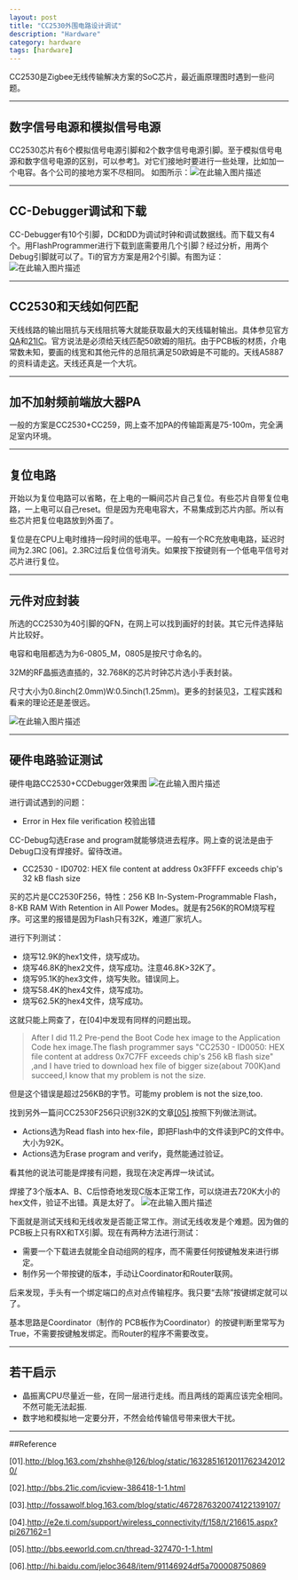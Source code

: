 ```yaml
---
layout: post
title: "CC2530外围电路设计调试"
description: "Hardware"
category: hardware
tags: [hardware]
---
```


CC2530是Zigbee无线传输解决方案的SoC芯片，最近画原理图时遇到一些问题。

-----------------------------
## 数字信号电源和模拟信号电源

CC2530芯片有6个模拟信号电源引脚和2个数字信号电源引脚。至于模拟信号电源和数字信号电源的区别，可以参考[1]。对它们接地时要进行一些处理，比如加一个电容。各个公司的接地方案不尽相同。
如图所示：![在此输入图片描述][1]

----------------------------------
## CC-Debugger调试和下载
CC-Debugger有10个引脚，DC和DD为调试时钟和调试数据线。而下载又有4个。用FlashProgrammer进行下载到底需要用几个引脚？经过分析，用两个Debug引脚就可以了。Ti的官方方案是用2个引脚。有图为证：
![在此输入图片描述][2]

------------------------
## CC2530和天线如何匹配
天线线路的输出阻抗与天线阻抗等大就能获取最大的天线辐射输出。具体参见官方[QA][3]和[21IC][4]。官方说法是必须给天线匹配50欧姆的阻抗。由于PCB板的材质，介电常数未知，要画的线宽和其他元件的总阻抗满足50欧姆是不可能的。天线A5887的资料请走[这][5]。天线还真是一个大坑。

----------------------
## 加不加射频前端放大器PA
一般的方案是CC2530+CC259，网上查不加PA的传输距离是75-100m，完全满足室内环境。 

-------------------
## 复位电路
开始以为复位电路可以省略，在上电的一瞬间芯片自己复位。有些芯片自带复位电路，一上电可以自己reset。但是因为充电电容大，不易集成到芯片内部。所以有些芯片把复位电路放到外面了。

复位是在CPU上电时维持一段时间的低电平。一般有一个RC充放电电路，延迟时间为2.3RC [06]。2.3RC过后复位信号消失。如果按下按键则有一个低电平信号对芯片进行复位。

--------------------
## 元件对应封装
所选的CC2530为40引脚的QFN，在网上可以找到画好的封装。其它元件选择贴片比较好。

电容和电阻都选为为6-0805_M，0805是按尺寸命名的。

32M的RF晶振选直插的，32.768K的芯片时钟芯片选小手表封装。

尺寸大小为0.8inch(2.0mm)W:0.5inch(1.25mm)。更多的封装见[3]，工程实践和看来的理论还是差很远。

![在此输入图片描述][6]

--------------------
## 硬件电路验证测试

硬件电路CC2530+CCDebugger效果图
![在此输入图片描述][7]

进行调试遇到的问题：

 - Error in Hex file verification 校验出错

CC-Debug勾选Erase and program就能够烧进去程序。网上查的说法是由于Debug口没有焊接好。留待改进。

 - CC2530 - ID0702: HEX file content at address 0x3FFFF exceeds chip's 32 kB flash size

买的芯片是CC2530F256，特性：256 KB In-System-Programmable Flash，8-KB RAM With Retention in All Power Modes。就是有256K的ROM烧写程序。可这里的报错是因为Flash只有32K，难道厂家坑人。

进行下列测试：

+ 烧写12.9K的hex1文件，烧写成功。
+ 烧写46.8K的hex2文件，烧写成功。注意46.8K>32K了。
+ 烧写95.1K的hex3文件，烧写失败。错误同上。
+ 烧写58.4K的hex4文件，烧写成功。
+ 烧写62.5K的hex4文件，烧写成功。

这就只能上网查了，在[04]中发现有同样的问题出现。

> After I did 11.2 Pre-pend the Boot Code hex image to the Application Code hex image.The flash programmer says "CC2530 - ID0050: HEX file content at address 0x7C7FF exceeds chip's 256 kB flash size" ,and I have tried to download hex file of bigger size(about 700K)and succeed,I know that my problem is not the size.

但是这个错误是超过256KB的字节。可能my problem is not the size,too.

找到另外一篇问CC2530F256只识别32K的文章[\[05\]][8].按照下列做法测试。

+ Actions选为Read flash into hex-file，即把Flash中的文件读到PC的文件中。大小为92K。
+ Actions选为Erase program and verify，竟然能通过验证。

看其他的说法可能是焊接有问题，我现在决定再焊一块试试。

焊接了3个版本A、B、C后惊奇地发现C版本正常工作，可以烧进去720K大小的hex文件，验证不出错。真是太好了。
![在此输入图片描述][9]

下面就是测试天线和无线收发是否能正常工作。测试无线收发是个难题。因为做的PCB板上只有RX和TX引脚。现在有两种方法进行测试：

 - 需要一个下载进去就能全自动组网的程序，而不需要任何按键触发来进行绑定。
 - 制作另一个带按键的版本，手动让Coordinator和Router联网。

后来发现，手头有一个绑定端口的点对点传输程序。我只要“去除”按键绑定就可以了。

基本思路是Coordinator（制作的 PCB板作为Coordinator）的按键判断里常写为True，不需要按键触发绑定。而Router的程序不需要改变。

------------------------
## 若干启示

+ 晶振离CPU尽量近一些，在同一层进行走线。而且两线的距离应该完全相同。不然可能无法起振.
+ 数字地和模拟地一定要分开，不然会给传输信号带来很大干扰。

-----------------------
##Reference

[01].http://blog.163.com/zhshhe@126/blog/static/16328516120117623420120/

[02].http://bbs.21ic.com/icview-386418-1-1.html

[03].http://fossawolf.blog.163.com/blog/static/4672876320074122139107/

[04].http://e2e.ti.com/support/wireless_connectivity/f/158/t/216615.aspx?pi267162=1

[05].http://bbs.eeworld.com.cn/thread-327470-1-1.html

[06].http://hi.baidu.com/jeloc3648/item/91146924df5a700008750869

  [1]: http://static.oschina.net/uploads/space/2014/0220/151334_is8V_1420197.jpg
  [2]: http://static.oschina.net/uploads/space/2014/0220/152409_2y5W_1420197.jpg
  [3]: http://www.deyisupport.com/question_answer/wireless_connectivity/f/45/t/24936.aspx
  [4]: http://bbs.21ic.com/icview-555454-1-1.html
  [5]: http://elcodis.com/parts/1750919/A5887_dt187052.html#datasheet
  [6]: http://static.oschina.net/uploads/space/2014/0329/144752_SfDN_1420197.bmp
  [7]: http://static.oschina.net/uploads/space/2014/0426/105547_Yn8w_1420197.jpg
  [8]: http://bbs.eeworld.com.cn/thread-327470-1-1.html
  [9]: http://static.oschina.net/uploads/space/2014/0428/092911_ZpNu_1420197.jpg

